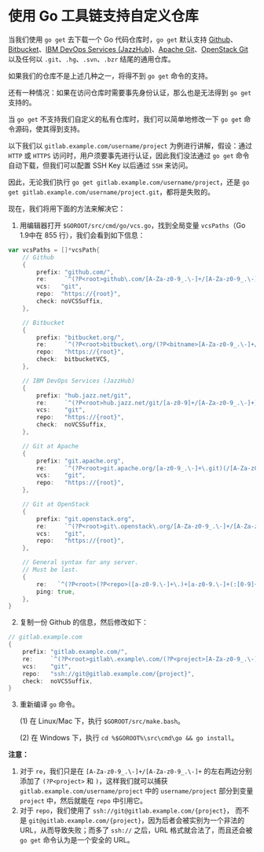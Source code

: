 # 使用 Go 工具链支持自定义仓库

当我们使用 `go get` 去下载一个 Go 代码仓库时，`go get` 默认支持 [Github](github.com)、[Bitbucket](bitbucket.org)、[IBM DevOps Services (JazzHub)](hub.jazz.net/git)、[Apache Git](git.apache.org)、[OpenStack Git](git.openstack.org) 以及任何以 `.git`、`.hg`、`.svn`、`.bzr` 结尾的通用仓库。

如果我们的仓库不是上述几种之一，将得不到 `go get` 命令的支持。

还有一种情况：如果在访问仓库时需要事先身份认证，那么也是无法得到 `go get` 支持的。

当 `go get` 不支持我们自定义的私有仓库时，我们可以简单地修改一下 `go get` 命令源码，使其得到支持。

以下我们以 `gitlab.example.com/username/project` 为例进行讲解，假设：通过 `HTTP` 或 `HTTPS` 访问时，用户须要事先进行认证，因此我们没法通过 `go get` 命令自动下载，但我们可以配置 SSH Key 以后通过 `SSH` 来访问。

因此，无论我们执行 `go get gitlab.example.com/username/project`，还是 `go get gitlab.example.com/username/project.git`，都将是失败的。

现在，我们将用下面的方法来解决它：

1. 用编辑器打开 `$GOROOT/src/cmd/go/vcs.go`，找到全局变量 `vcsPaths`（Go 1.9中在 855 行），我们会看到如下信息：
```go
var vcsPaths = []*vcsPath{
	// Github
	{
		prefix: "github.com/",
		re:     `^(?P<root>github\.com/[A-Za-z0-9_.\-]+/[A-Za-z0-9_.\-]+)(/[\p{L}0-9_.\-]+)*$`,
		vcs:   "git",
		repo:  "https://{root}",
		check: noVCSSuffix,
	},

	// Bitbucket
	{
		prefix: "bitbucket.org/",
		re:     `^(?P<root>bitbucket\.org/(?P<bitname>[A-Za-z0-9_.\-]+/[A-Za-z0-9_.\-]+))(/[A-Za-z0-9_.\-]+)*$`,
		repo:   "https://{root}",
		check:  bitbucketVCS,
	},

	// IBM DevOps Services (JazzHub)
	{
		prefix: "hub.jazz.net/git",
		re:     `^(?P<root>hub.jazz.net/git/[a-z0-9]+/[A-Za-z0-9_.\-]+)(/[A-Za-z0-9_.\-]+)*$`,
		vcs:    "git",
		repo:   "https://{root}",
		check:  noVCSSuffix,
	},

	// Git at Apache
	{
		prefix: "git.apache.org",
		re:     `^(?P<root>git.apache.org/[a-z0-9_.\-]+\.git)(/[A-Za-z0-9_.\-]+)*$`,
		vcs:    "git",
		repo:   "https://{root}",
	},

	// Git at OpenStack
	{
		prefix: "git.openstack.org",
		re:     `^(?P<root>git\.openstack\.org/[A-Za-z0-9_.\-]+/[A-Za-z0-9_.\-]+)(\.git)?(/[A-Za-z0-9_.\-]+)*$`,
		vcs:    "git",
		repo:   "https://{root}",
	},

	// General syntax for any server.
	// Must be last.
	{
		re:   `^(?P<root>(?P<repo>([a-z0-9.\-]+\.)+[a-z0-9.\-]+(:[0-9]+)?(/~?[A-Za-z0-9_.\-]+)+?)\.(?P<vcs>bzr|git|hg|svn))(/~?[A-Za-z0-9_.\-]+)*$`,
		ping: true,
	},
}
```
2. 复制一份 Github 的信息，然后修改如下：
```go
// gitlab.example.com
{
	prefix: "gitlab.example.com/",
	re:     `^(?P<root>gitlab\.example\.com/(?P<project>[A-Za-z0-9_.\-]+/[A-Za-z0-9_.\-]+))(/[\p{L}0-9_.\-]+)*$`,
	vcs:    "git",
	repo:   "ssh://git@gitlab.example.com/{project}",
	check:  noVCSSuffix,
}
```
3. 重新编译 `go` 命令。

    (1) 在 Linux/Mac 下，执行 `$GOROOT/src/make.bash`。

    (2) 在 Windows 下，执行 `cd %$GOROOT%\src\cmd\go && go install`。

**注意：**

1. 对于 `re`，我们只是在 `[A-Za-z0-9_.\-]+/[A-Za-z0-9_.\-]+` 的左右两边分别添加了 `(?P<project>` 和 `)`，这样我们就可以捕获 `gitlab.example.com/username/project` 中的 `username/project` 部分到变量 `project` 中，然后就能在 `repo` 中引用它。
2. 对于 `repo`，我们使用了 `ssh://git@gitlab.example.com/{project}`， 而不是 `git@gitlab.example.com/{project}`，因为后者会被实别为一个非法的 URL，从而导致失败；而多了 `ssh://` 之后，URL 格式就合法了，而且还会被 `go get` 命令认为是一个安全的 URL。
